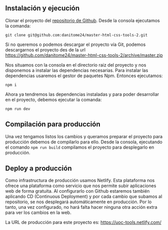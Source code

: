 ## Instalación y ejecución

Clonar el proyecto del [repositorio de Github](https://github.com/danitome24/master-html-css-tools-2). Desde la consola
ejecutamos la comanda:

```
git clone git@github.com:danitome24/master-html-css-tools-2.git
```

Si no queremos o podemos descargar el proyecto vía Git, podemos descargarnos el proyecto des de la url https://github.com/danitome24/master-html-css-tools-2/archive/master.zip

Nos situamos con la consola en el directorio raiz del proyecto y nos disponemos a instalar las dependencias necesarias.
Para instalar las dependencias usaremos el gestor de paquetes Npm. Entonces ejecutamos:

```
npm i
```

Ahora ya tendremos las dependencias instaladas y para poder desarrollar en el proyecto, debemos ejecutar la comanda:

```
npm run dev
```

## Compilación para producción

Una vez tengamos listos los cambios y queramos preparar el proyecto para producción debemos de compilarlo para ello. Desde la consola,
ejecutando el comando `npm run build` compilamos el proyecto para desplegarlo en producción.

## Deploy a producción

Como infrastructura de producción usamos Netlify. Esta plataforma nos ofrece una plataforma como servicio que nos permite
subir aplicaciones web de forma gratuita. Al configurarlo con Github estaremos también aplicando CD (Continuous Deployment)
y por cada cambio que subamos al repositorio, se nos desplegará automáticamente en producción. Por lo tanto, una vez configurado,
no hará falta hacer ninguna otra acción extra para ver los cambios en la web.

La URL de producción para este proyecto es: https://uoc-tools.netlify.com/
